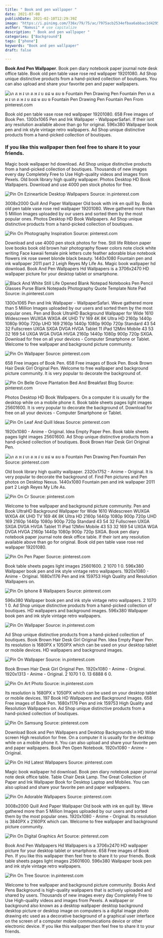 ```yaml
---
title: " Book and pen wallpaper "
date: 2021-07-08
publishDate: 2021-02-10T12:29:39Z
image: "https://i.pinimg.com/736x/79/75/ac/7975acb2534efbaa6abbac1d429585ce.jpg"
author: "Namusi" # use capitalize
description: " Book and pen wallpaper "
categories: ["Background"]
tags: ["phone"]
keywords: "Book and pen wallpaper"
draft: false

---
```



**Book And Pen Wallpaper**. Book pen diary notebook paper journal note desk office table. Book old pen table vase rose red wallpaper 19201080. Ad Shop unique distinctive products from a hand-picked collection of boutiques. You can also upload and share your favorite pen and paper wallpapers.

![ហ ត អ វ ហ ត អ វ ប នជ ម នប ច Fountain Pen Drawing Pen Fountain Pen](https://i.pinimg.com/474x/59/27/ed/5927ed2b54972f9322c7e5deaa3fb264.jpg "ហ ត អ វ ហ ត អ វ ប នជ ម នប ច Fountain Pen Drawing Pen Fountain Pen")
ហ ត អ វ ហ ត អ វ ប នជ ម នប ច Fountain Pen Drawing Pen Fountain Pen From pinterest.com


Book old pen table vase rose red wallpaper 19201080. 658 Free images of Book Pen. 1300x1065 Pen and Ink Wallpaper - WallpaperSafari. If their isnt any resolution available above than go for original. 596x380 Wallpaper book pen and ink style vintage retro wallpapers. Ad Shop unique distinctive products from a hand-picked collection of boutiques.

### If you like this wallpaper then feel free to share it to your friends.

Magic book wallpaper hd download. Ad Shop unique distinctive products from a hand-picked collection of boutiques. Thousands of new images every day Completely Free to Use High-quality videos and images from Pexels. Old book library high quality wallpaper. Photos Desktop HD Book Wallpapers. Download and use 4000 pen stock photos for free.


![Pin On Ezinearticle Desktop Wallpapers](https://i.pinimg.com/originals/17/b9/fa/17b9fab10defa0e39c514ea5d4fe2a4c.jpg "Pin On Ezinearticle Desktop Wallpapers")
Source: in.pinterest.com

3008x2000 Quill And Paper Wallpaper Old book with ink en quill by. Book old pen table vase rose red wallpaper 19201080. Weve gathered more than 5 Million Images uploaded by our users and sorted them by the most popular ones. Photos Desktop HD Book Wallpapers. Ad Shop unique distinctive products from a hand-picked collection of boutiques.

![Pin On Photography Inspiration](https://i.pinimg.com/originals/79/57/33/795733a9079a44295449cb2bab3bb222.jpg "Pin On Photography Inspiration")
Source: pinterest.com

Download and use 4000 pen stock photos for free. Still life Ribbon paper love books book old brown hair photography flower colors note clock white writing Face kawaii female pink letters cute feather adorable blue notebook flowers ink rose sweet blonde black beauty. 1440x1080 Fountain pen and ink wallpaper 2011 part 2 Leigh Reyes My Life As. Magic book wallpaper hd download. Book And Pen Wallpapers Hd Wallpapers is a 3706x2470 HD wallpaper picture for your desktop tablet or smartphone.

![Black And White Still Life Opened Blank Notepad Notebooks Pen Pencil Glasses Purse Blank Notepads Photography Quote Template Note Pad](https://i.pinimg.com/736x/99/1f/df/991fdfbb327203e8fbd87c5d4372594b.jpg "Black And White Still Life Opened Blank Notepad Notebooks Pen Pencil Glasses Purse Blank Notepads Photography Quote Template Note Pad")
Source: in.pinterest.com

1300x1065 Pen and Ink Wallpaper - WallpaperSafari. Weve gathered more than 5 Million Images uploaded by our users and sorted them by the most popular ones. Pen and Book UltraHD Background Wallpaper for Wide 1610 Widescreen WUXGA WXGA 4K UHD TV 169 4K 8K Ultra HD 2160p 1440p 1080p 900p 720p UHD 169 2160p 1440p 1080p 900p 720p Standard 43 54 32 Fullscreen UXGA SXGA DVGA HVGA Tablet 11 iPad 12Mini Mobile 43 53 32 169 54 UXGA WGA DVGA HVGA 2160p 1440p 1080p 900p 720p SXGA. Download for free on all your devices - Computer Smartphone or Tablet. Welcome to free wallpaper and background picture community.

![Pin On Wallpaper](https://i.pinimg.com/originals/d3/16/95/d316952304c89b29e8ea3b7ea2603469.jpg "Pin On Wallpaper")
Source: pinterest.com

658 Free images of Book Pen. 658 Free images of Book Pen. Book Brown Hair Desk Girl Original Pen. Welcome to free wallpaper and background picture community. It is very popular to decorate the background of.

![Pin On Belle Grove Plantation Bed And Breakfast Blog](https://i.pinimg.com/originals/29/90/f8/2990f8f16d1ffa8b26bc9f6477e748ed.jpg "Pin On Belle Grove Plantation Bed And Breakfast Blog")
Source: pinterest.com

Photos Desktop HD Book Wallpapers. On a computer it is usually for the desktop while on a mobile phone it. Book table sheets pages light images 25601600. It is very popular to decorate the background of. Download for free on all your devices - Computer Smartphone or Tablet.

![Pin On Leaf And Quill Ideas](https://i.pinimg.com/originals/54/13/f8/5413f8d4d9f9fd1a279d96e48e7b9c5b.jpg "Pin On Leaf And Quill Ideas")
Source: pinterest.com

1920x1080 - Anime - Original. Idea Empty Paper Pen. Book table sheets pages light images 25601600. Ad Shop unique distinctive products from a hand-picked collection of boutiques. Book Brown Hair Desk Girl Original Pen.

![ហ ត អ វ ហ ត អ វ ប នជ ម នប ច Fountain Pen Drawing Pen Fountain Pen](https://i.pinimg.com/474x/59/27/ed/5927ed2b54972f9322c7e5deaa3fb264.jpg "ហ ត អ វ ហ ត អ វ ប នជ ម នប ច Fountain Pen Drawing Pen Fountain Pen")
Source: pinterest.com

Old book library high quality wallpaper. 2320x1752 - Anime - Original. It is very popular to decorate the background of. Find Pen pictures and Pen photos on Desktop Nexus. 1440x1080 Fountain pen and ink wallpaper 2011 part 2 Leigh Reyes My Life As.

![Pin On Cr](https://i.pinimg.com/originals/28/8a/9c/288a9ce0933af1cb342087107122e84a.jpg "Pin On Cr")
Source: pinterest.com

Welcome to free wallpaper and background picture community. Pen and Book UltraHD Background Wallpaper for Wide 1610 Widescreen WUXGA WXGA 4K UHD TV 169 4K 8K Ultra HD 2160p 1440p 1080p 900p 720p UHD 169 2160p 1440p 1080p 900p 720p Standard 43 54 32 Fullscreen UXGA SXGA DVGA HVGA Tablet 11 iPad 12Mini Mobile 43 53 32 169 54 UXGA WGA DVGA HVGA 2160p 1440p 1080p 900p 720p SXGA. Book pen diary notebook paper journal note desk office table. If their isnt any resolution available above than go for original. Book old pen table vase rose red wallpaper 19201080.

![Pin On Pen Paper](https://i.pinimg.com/originals/00/c9/05/00c905299aa8ab1e30f54b03e3b41dd8.jpg "Pin On Pen Paper")
Source: pinterest.com

Book table sheets pages light images 25601600. 2 1070 1 0. 596x380 Wallpaper book pen and ink style vintage retro wallpapers. 1920x1080 - Anime - Original. 1680x1176 Pen and ink 159753 High Quality and Resolution Wallpapers on.

![Pin On Iphone 8 Wallpapers](https://i.pinimg.com/originals/9f/91/84/9f9184f1abd9336354bbf77c0ea201f5.jpg "Pin On Iphone 8 Wallpapers")
Source: pinterest.com

596x380 Wallpaper book pen and ink style vintage retro wallpapers. 2 1070 1 0. Ad Shop unique distinctive products from a hand-picked collection of boutiques. HD wallpapers and background images. 596x380 Wallpaper book pen and ink style vintage retro wallpapers.

![Pin On Wallpaper](https://i.pinimg.com/736x/e2/27/37/e2273757f9f68ce6485158254b036c87.jpg "Pin On Wallpaper")
Source: in.pinterest.com

Ad Shop unique distinctive products from a hand-picked collection of boutiques. Book Brown Hair Desk Girl Original Pen. Idea Empty Paper Pen. Its resolution is 1680PX x 1050PX which can be used on your desktop tablet or mobile devices. HD wallpapers and background images.

![Pin On Wallpaper](https://i.pinimg.com/originals/64/e7/50/64e7505fd0dff83971cc6b2f03b479b5.jpg "Pin On Wallpaper")
Source: in.pinterest.com

Book Brown Hair Desk Girl Original Pen. 1920x1080 - Anime - Original. 1920x1313 - Anime - Original. 2 1070 1 0. 13 6888 6 0.

![Pin On Art Photo](https://i.pinimg.com/originals/48/15/77/481577e2dcc654b2d9fb4dd032d3f77e.jpg "Pin On Art Photo")
Source: in.pinterest.com

Its resolution is 1680PX x 1050PX which can be used on your desktop tablet or mobile devices. 197 Book HD Wallpapers and Background Images. 658 Free images of Book Pen. 1680x1176 Pen and ink 159753 High Quality and Resolution Wallpapers on. Ad Shop unique distinctive products from a hand-picked collection of boutiques.

![Pin On Samsung](https://i.pinimg.com/474x/10/5b/c4/105bc4fb82da0957824a3785eb5aaef7.jpg "Pin On Samsung")
Source: pinterest.com

Download Book and Pen Wallpapers and Desktop Backgrounds in HD Wide screen High resolution for free. On a computer it is usually for the desktop while on a mobile phone it. You can also upload and share your favorite pen and paper wallpapers. Book Pen Open Notebook. 1920x1080 - Anime - Original.

![Pin On Hd Latest Wallpapers](https://i.pinimg.com/474x/6c/6e/29/6c6e2973961878831261d13a3b552acf.jpg "Pin On Hd Latest Wallpapers")
Source: pinterest.com

Magic book wallpaper hd download. Book pen diary notebook paper journal note desk office table. Table Chair Desk Lamp. The Great Collection of Paper and Ink Wallpaper Book for Desktop Laptop and Mobiles. You can also upload and share your favorite pen and paper wallpapers.

![Pin On Adorable Wallpapers](https://i.pinimg.com/originals/6f/79/47/6f7947ad3b7e9b5bf48939913c116e1c.jpg "Pin On Adorable Wallpapers")
Source: pinterest.com

3008x2000 Quill And Paper Wallpaper Old book with ink en quill by. Weve gathered more than 5 Million Images uploaded by our users and sorted them by the most popular ones. 1920x1080 - Anime - Original. Its resolution is 3840PX x 2160PX which can. Welcome to free wallpaper and background picture community.

![Pin On Digital Graphics Art](https://i.pinimg.com/originals/d4/00/88/d40088510f7b4915fa2e9908d1555b43.jpg "Pin On Digital Graphics Art")
Source: pinterest.com

Book And Pen Wallpapers Hd Wallpapers is a 3706x2470 HD wallpaper picture for your desktop tablet or smartphone. 658 Free images of Book Pen. If you like this wallpaper then feel free to share it to your friends. Book table sheets pages light images 25601600. 596x380 Wallpaper book pen and ink style vintage retro wallpapers.

![Pin On Tree](https://i.pinimg.com/736x/79/75/ac/7975acb2534efbaa6abbac1d429585ce.jpg "Pin On Tree")
Source: in.pinterest.com

Welcome to free wallpaper and background picture community. Books And Pens Background is high-quality wallpapers that is actively uploaded and shared by users. Thousands of new images every day Completely Free to Use High-quality videos and images from Pexels. A wallpaper or background also known as a desktop wallpaper desktop background desktop picture or desktop image on computers is a digital image photo drawing etc used as a decorative background of a graphical user interface on the screen of a computer mobile communications device or other electronic device. If you like this wallpaper then feel free to share it to your friends.

